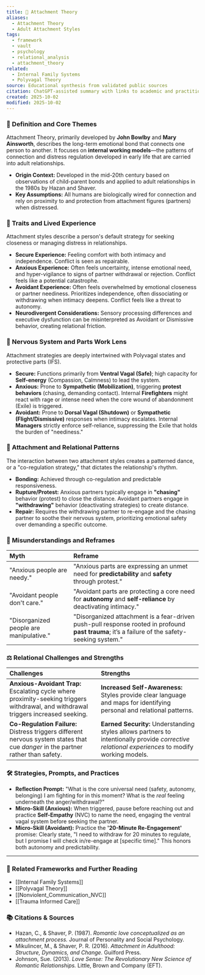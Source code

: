 ```yaml
---
title: 🧠 Attachment Theory
aliases:
  - Attachment Theory
  - Adult Attachment Styles
tags:
  - framework
  - vault
  - psychology
  - relational_analysis
  - attachment_theory
related:
  - Internal Family Systems
  - Polyvagal Theory
source: Educational synthesis from validated public sources
citation: ChatGPT-assisted summary with links to academic and practitioner materials
created: 2025-10-02
modified: 2025-10-02
---
```


<!-- @format -->

### 🧩 Definition and Core Themes

Attachment Theory, primarily developed by **John Bowlby** and **Mary Ainsworth**,
describes the long-term emotional bond that connects one person to another. It focuses
on **internal working models**—the patterns of connection and distress regulation
developed in early life that are carried into adult relationships.

- **Origin Context:** Developed in the mid-20th century based on observations of
  child-parent bonds and applied to adult relationships in the 1980s by Hazan and
  Shaver.
- **Key Assumptions:** All humans are biologically wired for connection and rely on
  proximity to and protection from attachment figures (partners) when distressed.

### 🌿 Traits and Lived Experience

Attachment styles describe a person's default strategy for seeking closeness or managing
distress in relationships.

- **Secure Experience:** Feeling comfort with both intimacy and independence. Conflict
  is seen as repairable.
- **Anxious Experience:** Often feels uncertainty, intense emotional need, and
  hyper-vigilance to signs of partner withdrawal or rejection. Conflict feels like a
  potential catastrophe.
- **Avoidant Experience:** Often feels overwhelmed by emotional closeness or partner
  neediness. Prioritizes independence, often dissociating or withdrawing when intimacy
  deepens. Conflict feels like a threat to autonomy.
- **Neurodivergent Considerations:** Sensory processing differences and executive
  dysfunction can be misinterpreted as Avoidant or Dismissive behavior, creating
  relational friction.

### 🧠 Nervous System and Parts Work Lens

Attachment strategies are deeply intertwined with Polyvagal states and protective parts
(IFS).

- **Secure:** Functions primarily from **Ventral Vagal (Safe)**; high capacity for
  **Self-energy** (Compassion, Calmness) to lead the system.
- **Anxious:** Prone to **Sympathetic (Mobilization)**, triggering **protest behaviors**
  (chasing, demanding contact). Internal **Firefighters** might react with rage or
  intense need when the core wound of abandonment (Exile) is triggered.
- **Avoidant:** Prone to **Dorsal Vagal (Shutdown)** or **Sympathetic
  (Flight/Dismissive)** responses when intimacy escalates. Internal **Managers**
  strictly enforce self-reliance, suppressing the Exile that holds the burden of
  "neediness."

### 💞 Attachment and Relational Patterns

The interaction between two attachment styles creates a patterned dance, or a
"co-regulation strategy," that dictates the relationship's rhythm.

- **Bonding:** Achieved through co-regulation and predictable responsiveness.
- **Rupture/Protest:** Anxious partners typically engage in **"chasing"** behavior
  (protest) to close the distance. Avoidant partners engage in **"withdrawing"**
  behavior (deactivating strategies) to create distance.
- **Repair:** Requires the withdrawing partner to re-engage and the chasing partner to
  soothe their nervous system, prioritizing emotional safety over demanding a specific
  outcome.

### 🔄 Misunderstandings and Reframes

| Myth                                    | Reframe                                                                                                                                        |
| :-------------------------------------- | :--------------------------------------------------------------------------------------------------------------------------------------------- |
| "Anxious people are needy."             | "Anxious parts are expressing an unmet need for **predictability** and **safety** through protest."                                            |
| "Avoidant people don't care."           | "Avoidant parts are protecting a core need for **autonomy** and **self-reliance** by deactivating intimacy."                                   |
| "Disorganized people are manipulative." | "Disorganized attachment is a fear-driven push-pull response rooted in profound **past trauma**; it’s a failure of the safety-seeking system." |

### ⚖️ Relational Challenges and Strengths

| Challenges                                                                                                                          | Strengths                                                                                                                                        |
| :---------------------------------------------------------------------------------------------------------------------------------- | :----------------------------------------------------------------------------------------------------------------------------------------------- |
| **Anxious-Avoidant Trap:** Escalating cycle where proximity-seeking triggers withdrawal, and withdrawal triggers increased seeking. | **Increased Self-Awareness:** Styles provide clear language and maps for identifying personal and relational patterns.                           |
| **Co-Regulation Failure:** Distress triggers different nervous system states that cue _danger_ in the partner rather than safety.   | **Earned Security:** Understanding styles allows partners to intentionally provide _corrective relational experiences_ to modify working models. |

### 🛠️ Strategies, Prompts, and Practices

- **Reflection Prompt:** "What is the core universal need (safety, autonomy, belonging)
  I am fighting for in this moment? What is the _real_ feeling underneath the
  anger/withdrawal?"
- **Micro-Skill (Anxious):** When triggered, pause before reaching out and practice
  **Self-Empathy** (NVC) to name the need, engaging the ventral vagal system before
  seeking the partner.
- **Micro-Skill (Avoidant):** Practice the **'20-Minute Re-Engagement'** promise:
  Clearly state, "I need to withdraw for 20 minutes to regulate, but I promise I will
  check in/re-engage at [specific time]." This honors both autonomy and predictability.

---

### 🔗 Related Frameworks and Further Reading

- [[Internal Family Systems]]
- [[Polyvagal Theory]]
- [[Nonviolent_Communication_NVC]]
- [[Trauma Informed Care]]

### 📚 Citations & Sources

- Hazan, C., & Shaver, P. (1987). _Romantic love conceptualized as an attachment
  process._ Journal of Personality and Social Psychology.
- Mikulincer, M., & Shaver, P. R. (2016). _Attachment in Adulthood: Structure, Dynamics,
  and Change._ Guilford Press.
- Johnson, Sue. (2013). _Love Sense: The Revolutionary New Science of Romantic
  Relationships._ Little, Brown and Company (EFT).
